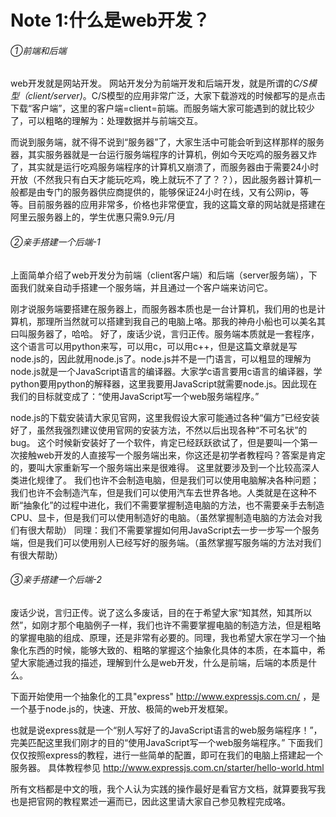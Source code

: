 # Note 1:什么是web开发？


###### ①前端和后端
web开发就是网站开发。 网站开发分为前端开发和后端开发，就是所谓的*C/S模型（client/server)*。C/S模型的应用非常广泛，大家下载游戏的时候都写的是点击下载“客户端”，这里的客户端=client=前端。而服务端大家可能遇到的就比较少了，可以粗略的理解为：处理数据并与前端交互。

而说到服务端，就不得不说到“服务器”了，大家生活中可能会听到这样那样的服务器，其实服务器就是一台运行服务端程序的计算机，例如今天吃鸡的服务器又炸了，其实就是运行吃鸡服务端程序的计算机又崩溃了，而服务器由于需要24小时开放（不然我只有白天才能玩吃鸡，晚上就玩不了了？？），因此服务器计算机一般都是由专门的服务器供应商提供的，能够保证24小时在线，又有公网ip，等等。目前服务器的应用非常多，价格也非常便宜，我的这篇文章的网站就是搭建在阿里云服务器上的，学生优惠只需9.9元/月


###### ②亲手搭建一个后端-1
上面简单介绍了web开发分为前端（client客户端）和后端（server服务端），下面我们就亲自动手搭建一个服务端，并且通过一个客户端来访问它。

刚才说服务端要搭建在服务器上，而服务器本质也是一台计算机，我们用的也是计算机，那理所当然就可以搭建到我自己的电脑上咯。那我的神舟小船也可以美名其曰叫服务器了，哈哈。
好了，废话少说，言归正传。服务端本质就是一套程序，这个语言可以用python来写，可以用c，可以用c++，但是这篇文章就是写node.js的，因此就用node.js了。node.js并不是一门语言，可以粗显的理解为node.js就是一个JavaScript语言的编译器。大家学c语言要用c语言的编译器，学python要用python的解释器，这里我要用JavaScript就需要node.js。因此现在我们的目标就变成了：“使用JavaScript写一个web服务端程序。”

node.js的下载安装请大家见官网，这里我假设大家可能通过各种“偏方”已经安装好了，虽然我强烈建议使用官网的安装方法，不然以后出现各种“不可名状”的bug。
这个时候新安装好了一个软件，肯定已经跃跃欲试了，但是要叫一个第一次接触web开发的人直接写一个服务端出来，你这还是初学者教程吗？答案是肯定的，要叫大家重新写一个服务端出来是很难得。
这里就要涉及到一个比较高深人类进化规律了。
我们也许不会制造电脑，但是我们可以使用电脑解决各种问题；我们也许不会制造汽车，但是我们可以使用汽车去世界各地。人类就是在这种不断“抽象化”的过程中进化，我们不需要掌握制造电脑的方法，也不需要亲手去制造CPU、显卡，但是我们可以使用制造好的电脑。（虽然掌握制造电脑的方法会对我们有很大帮助）
同理：我们不需要掌握如何用JavaScript去一步一步写一个服务端，但是我们可以使用别人已经写好的服务端。（虽然掌握写服务端的方法对我们有很大帮助）

###### ③亲手搭建一个后端-2
废话少说，言归正传。说了这么多废话，目的在于希望大家“知其然，知其所以然”，如刚才那个电脑例子一样，我们也许不需要掌握电脑的制造方法，但是粗略的掌握电脑的组成、原理，还是非常有必要的。同理，我也希望大家在学习一个抽象化东西的时候，能够大致的、粗略的掌握这个抽象化具体的本质，在本篇中，希望大家能通过我的描述，理解到什么是web开发，什么是前端，后端的本质是什么。

下面开始使用一个抽象化的工具"express" http://www.expressjs.com.cn/ ，是一个基于node.js的，快速、开放、极简的web开发框架。

也就是说express就是一个“别人写好了的JavaScript语言的web服务端程序！”，完美匹配这里我们刚才的目的“使用JavaScript写一个web服务端程序。”
下面我们仅仅按照express的教程，进行一些简单的配置，即可在我们的电脑上搭建起一个服务器。
具体教程参见 http://www.expressjs.com.cn/starter/hello-world.html

所有文档都是中文的哦，我个人认为实践的操作最好是看官方文档，就算要我写我也是把官网的教程累述一遍而已，因此这里请大家自己参见教程完成咯。